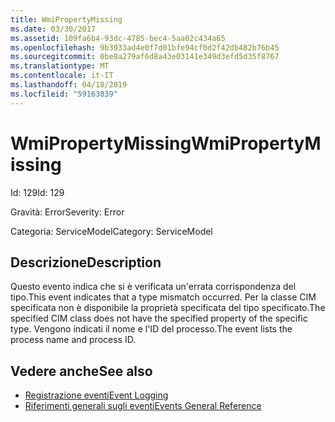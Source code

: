 ```yaml
---
title: WmiPropertyMissing
ms.date: 03/30/2017
ms.assetid: 109fa6b4-93dc-4785-bec4-5aa02c434a65
ms.openlocfilehash: 9b3933ad4e0f7d01bfe94cf0d2f42db482b76b45
ms.sourcegitcommit: 0be8a279af6d8a43e03141e349d3efd5d35f8767
ms.translationtype: MT
ms.contentlocale: it-IT
ms.lasthandoff: 04/18/2019
ms.locfileid: "59163839"
---
```

# <a name="wmipropertymissing"></a><span data-ttu-id="7ef24-102">WmiPropertyMissing</span><span class="sxs-lookup"><span data-stu-id="7ef24-102">WmiPropertyMissing</span></span>
<span data-ttu-id="7ef24-103">Id: 129</span><span class="sxs-lookup"><span data-stu-id="7ef24-103">Id: 129</span></span>  
  
 <span data-ttu-id="7ef24-104">Gravità: Error</span><span class="sxs-lookup"><span data-stu-id="7ef24-104">Severity: Error</span></span>  
  
 <span data-ttu-id="7ef24-105">Categoria: ServiceModel</span><span class="sxs-lookup"><span data-stu-id="7ef24-105">Category: ServiceModel</span></span>  
  
## <a name="description"></a><span data-ttu-id="7ef24-106">Descrizione</span><span class="sxs-lookup"><span data-stu-id="7ef24-106">Description</span></span>  
 <span data-ttu-id="7ef24-107">Questo evento indica che si è verificata un'errata corrispondenza del tipo.</span><span class="sxs-lookup"><span data-stu-id="7ef24-107">This event indicates that a type mismatch occurred.</span></span> <span data-ttu-id="7ef24-108">Per la classe CIM specificata non è disponibile la proprietà specificata del tipo specificato.</span><span class="sxs-lookup"><span data-stu-id="7ef24-108">The specified CIM class does not have the specified property of the specific type.</span></span> <span data-ttu-id="7ef24-109">Vengono indicati il nome e l'ID del processo.</span><span class="sxs-lookup"><span data-stu-id="7ef24-109">The event lists the process name and process ID.</span></span>  
  
## <a name="see-also"></a><span data-ttu-id="7ef24-110">Vedere anche</span><span class="sxs-lookup"><span data-stu-id="7ef24-110">See also</span></span>

- [<span data-ttu-id="7ef24-111">Registrazione eventi</span><span class="sxs-lookup"><span data-stu-id="7ef24-111">Event Logging</span></span>](../../../../../docs/framework/wcf/diagnostics/event-logging/index.md)
- [<span data-ttu-id="7ef24-112">Riferimenti generali sugli eventi</span><span class="sxs-lookup"><span data-stu-id="7ef24-112">Events General Reference</span></span>](../../../../../docs/framework/wcf/diagnostics/event-logging/events-general-reference.md)

